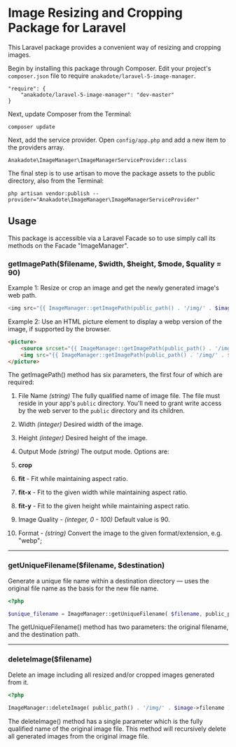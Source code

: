 # Image Resizing and Cropping Package for Laravel

This Laravel package provides a convenient way of resizing and cropping images.

Begin by installing this package through Composer. Edit your project's `composer.json` file to require `anakadote/laravel-5-image-manager`.

	"require": {
		"anakadote/laravel-5-image-manager": "dev-master"
	}

Next, update Composer from the Terminal:

    composer update

Next, add the service provider. Open `config/app.php` and add a new item to the providers array.

    Anakadote\ImageManager\ImageManagerServiceProvider::class


The final step is to use artisan to move the package assets to the public directory, also from the Terminal:

    php artisan vendor:publish --provider="Anakadote\ImageManager\ImageManagerServiceProvider"


## Usage

This package is accessible via a Laravel Facade so to use simply call its methods on the Facade "ImageManager".


### getImagePath($filename, $width, $height, $mode, $quality = 90)

Example 1: Resize or crop an image and get the newly generated image's web path.

```php
<img src="{{ ImageManager::getImagePath(public_path() . '/img/' . $image->filename, 250, 200, 'crop') }}" alt="">

```

Example 2: Use an HTML picture element to display a webp version of the image, if supported by the browser.

```html
<picture>
    <source srcset="{{ ImageManager::getImagePath(public_path() . '/img/' . $image->filename, 250, 200, 'crop', 90, 'webp') }}" type="image/webp">
    <img src="{{ ImageManager::getImagePath(public_path() . '/img/' . $image->filename, 250, 200, 'crop') }}" alt="">
</picture>
```

The getImagePath() method has six parameters, the first four of which are required:

1. File Name *(string)* The fully qualified name of image file. The file must reside in your app's `public` directory. You'll need to grant write access by the web server to the `public` directory and its children.

2. Width *(integer)* Desired width of the image.

3. Height *(integer)* Desired height of the image.
4. Output Mode *(string)* The output mode. Options are:
  1. **crop**
  2. **fit** - Fit while maintaining aspect ratio.
  3. **fit-x** - Fit to the given width while maintaining aspect ratio.
  4. **fit-y** - Fit to the given height while maintaining aspect ratio.

5. Image Quality - *(integer, 0 - 100)* Default value is 90.
6. Format - *(string)* Convert the image to the given format/extension, e.g. "webp";


***


### getUniqueFilename($filename, $destination)

Generate a unique file name within a destination directory — uses the original file name as the basis for the new file name.

```php
<?php

$unique_filename = ImageManager::getUniqueFilename( $filename, public_path() . '/img/' );

```

The getUniqueFilename() method has two parameters: the original filename, and the destination path.


***


### deleteImage($filename)

Delete an image including all resized and/or cropped images generated from it.

```php
<?php

ImageManager::deleteImage( public_path() . '/img/' . $image->filename );

```

The deleteImage() method has a single parameter which is the fully qualified name of the original image file. This method will recursively delete all generated images from the original image file.
